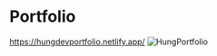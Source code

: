 # Portfolio
https://hungdevportfolio.netlify.app/
![HungPortfolio](https://github.com/user-attachments/assets/20621169-6f9f-4d7e-bca6-4cee96390752)
